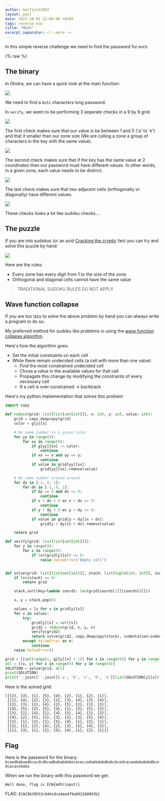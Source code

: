 ```yaml
---
author: Garfield1002
layout: post
date: 2023-10-02 12:00:00 +0200
tags: reverse ecw
title: "Moth"
excerpt_separator: <!--more-->
---
```


In this simple reverse challenge we need to find the password for `moth`.

<!--more-->
{% raw %}

## The binary

In Ghidra, we can have a quick look at the main function:

![](/assets/ecw/moth/main.png)

We need to find a `0x51` characters long password.

In `verify`, we seem to be performing 3 seperate checks in a 9 by 9 grid:

![](/assets/ecw/moth/verify.png)

The first check makes sure that our value is be between 1 and 5 ('a' to 'e') and that it smaller than our zone size (We are calling a zone a group of characters in the key with the same value).

![](/assets/ecw/moth/check3.png)

The second check makes sure that if the key has the same value at 2 coordinates then our password must have different values. In other words, in a given zone, each value needs to be distinct.

![](/assets/ecw/moth/check1.png)

The last check makes sure that two adjacent cells (orthogonally or diagonally) have different values.

![](/assets/ecw/moth/check2.png)


These checks looks a lot like sudoku checks...

## The puzzle

If you are into sudokus (or an avid [Cracking the cryptic](https://www.youtube.com/c/CrackingTheCryptic) fan) you can try and solve this puzzle by hand:

![](/assets/ecw/moth/grid.png)

Here are the rules:
- Every zone has every digit from 1 to the size of the zone
- Orthogonal and diagonal cells cannot have the same value

> TRADITIONAL SUDOKU RULES DO NOT APPLY

## Wave function collapse

If you are too lazy to solve the above problem by hand you can always write a program to do so.

My preferred method for sudoku like problems is using the [wave function collapse algorithm](https://en.wikipedia.org/wiki/Wave_function_collapse).

Here's how the algorithm goes:

- Set the initial constraints on each cell
- While there remain undecided cells (a cell with more than one value)
    - Find the most constrained undecided cell
    - Chose a value in the available values for that cell
    - Propagate this change by modifying the constraints of every necessary cell
    - If a cell is over constrained -> backtrack

Here's my python implementation that solves this problem

```py
import copy

def reduce(grid: list[list[set[int]]], x: int, y: int, value: int):
    grid = copy.deepcopy(grid)
    color = g[y][x]

    # No same number in a given color
    for yy in range(9):
        for xx in range(9):
            if g[yy][xx] != color:
                continue
            if xx == x and yy == y:
                continue
            if value in grid[yy][xx]:
                grid[yy][xx].remove(value)

    # No same number around around
    for dy in [-1, 0, 1]:
        for dx in [-1, 0, 1]:
            if dy == 0 and dx == 0:
                continue
            if x + dx < 0 or x + dx >= 9:
                continue
            if y + dy < 0 or y + dy >= 9:
                continue
            if value in grid[y + dy][x + dx]:
                grid[y + dy][x + dx].remove(value)

    return grid

def verify(grid: list[list[set[int]]]):
    for y in range(9):
        for x in range(9):
            if len(grid[y][x]) == 0:
                raise ValueError("Empty cell")


def solve(grid: list[list[set[int]]], stack: list[tuple[int, int]], indentation=0):
    if len(stack) == 0:
        return grid

    stack.sort(key=lambda coords: len(grid[coords[1]][coords[0]]))

    x, y = stack.pop(0)

    values = [v for v in grid[y][x]]
    for v in values:
        try:
            grid[y][x] = set([v])
            grid2 = reduce(grid, x, y, v)
            verify(grid2)
            return solve(grid2, copy.deepcopy(stack), indentation=indentation+1)
        except ValueError as e:
            continue
    raise ValueError()

grid = [[set(range(1, g2[y][x] + 1)) for x in range(9)] for y in range(9)]
all = [(x, y) for x in range(9) for y in range(9)]
SOLUTION = solve(grid, all)
print(SOLUTION)
print(''.join([''.join([['a', 'b', 'c', 'd', 'e'][list(SOLUTION[y][x])[0] - 1] for x in range(9)]) for y in range(9)]))
```

Here is the solved grid:
```
[[{2}, {3}, {1}, {5}, {4}, {2}, {1}, {2}, {1}],
 [{1}, {4}, {2}, {3}, {1}, {3}, {4}, {3}, {4}],
 [{2}, {3}, {1}, {4}, {2}, {5}, {2}, {1}, {2}],
 [{4}, {5}, {2}, {5}, {3}, {1}, {3}, {5}, {3}],
 [{3}, {1}, {4}, {1}, {4}, {5}, {4}, {1}, {2}],
 [{4}, {2}, {5}, {2}, {3}, {2}, {3}, {5}, {4}],
 [{3}, {1}, {3}, {1}, {5}, {4}, {1}, {2}, {1}],
 [{2}, {5}, {2}, {4}, {2}, {3}, {5}, {4}, {3}],
 [{1}, {3}, {1}, {3}, {5}, {4}, {1}, {2}, {1}]]
```

## Flag
Here is the password for the binary:
`bcaedbabaadbcacdcdbcadbebabdebecaceccadadedabdbebcbcedcacaedababebdbcedcacacedaba`

When we run the binary with this password we get:
```
Well done, flag is ECW{md5(input)}
```

FLAG: `ECW{8b39553c944cdce4ea4f9a692168093b}`